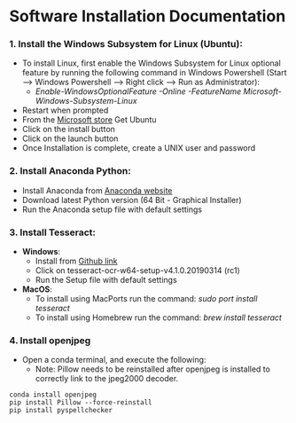 # Software Installation Documentation 
### 1. Install the Windows Subsystem for Linux (Ubuntu):  
* To install Linux, first enable the Windows Subsystem for Linux optional feature by running the following command in Windows Powershell (Start --> Windows Powershell  --> Right click --> Run as Administrator):   
    * _Enable-WindowsOptionalFeature -Online -FeatureName Microsoft-Windows-Subsystem-Linux_   
* Restart when prompted 
* From the [Microsoft store](https://www.microsoft.com/en-us/p/ubuntu/9nblggh4msv6?activetab=pivot:overviewtab) Get Ubuntu 
* Click on the install button  
* Click on the launch button 
* Once Installation is complete, create a UNIX user and password 
     
### 2. Install Anaconda Python: 
* Install Anaconda from [Anaconda website](https://www.anaconda.com/distribution/) 
* Download latest Python version (64 Bit - Graphical Installer)  
* Run the Anaconda setup file with default settings 
  
### 3. Install Tesseract: 
* __Windows__: 
    * Install from [Github link](https://github.com/UB-Mannheim/tesseract/wiki) 
    * Click on tesseract-ocr-w64-setup-v4.1.0.20190314 (rc1) 
    * Run the Setup file with default settings 
* __MacOS__: 
    * To install using MacPorts run the command: _sudo port install tesseract_ 
    * To install using Homebrew run the command: _brew install tesseract_  
      
### 4. Install openjpeg
* Open a conda terminal, and execute the following:
   + Note: Pillow needs to be reinstalled after openjpeg is installed to correctly link to the jpeg2000 decoder.
```
conda install openjpeg
pip install Pillow --force-reinstall
pip install pyspellchecker
```
